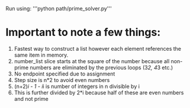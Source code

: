 Run using: '''python path/prime_solver.py'''

# Important to note a few things:

1. Fastest way to construct a list however each element references the same
 item in memory.
2. number_list slice starts at the square of the number because all non-prime
 numbers are eliminated by the previous loops (3*2, 4*3 etc.)
3. No endpoint specified due to assignment
4. Step size is n*2 to avoid even numbers
5. (n+2)*i - 1 - i*i is number of integers in n divisible by i
6. This is further divided by 2*i because half of these are even numbers and
 not prime